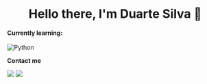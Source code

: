 <h1 align="center">Hello there, I'm Duarte Silva 👋</h1>

<b>Currently learning:</b>
<br><br>
![Python](https://img.shields.io/badge/Python-3776AB?style=flat-square&logo=python&logoColor=white)

<b>Contact me</b>

[<img src="https://img.shields.io/badge/Email-heyduartesilva%40gmail.com-orange">](mailto:heyduartesilva@gmail.com) 
<img src="https://img.shields.io/badge/Discord-Duarte#4858-5865F2">
